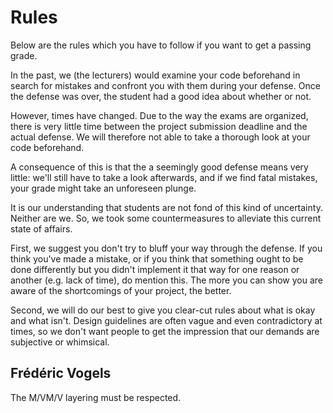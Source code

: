 # Rules

Below are the rules which you have to follow
if you want to get a passing grade.

In the past, we (the lecturers) would
examine your code beforehand in search
for mistakes and confront you with them
during your defense. Once the defense
was over, the student had a good idea
about whether or not.

However, times have changed. Due to
the way the exams are organized,
there is very little time between the project submission deadline
and the actual defense. We will therefore
not able to take a thorough look at
your code beforehand.

A consequence of this is that the a seemingly
good defense means very little: we'll still
have to take a look afterwards, and if we find
fatal mistakes, your grade might take an unforeseen
plunge. 

It is our understanding that students
are not fond of this kind of uncertainty.
Neither are we. So, we took some countermeasures to alleviate
this current state of affairs.

First, we suggest you don't try to bluff
your way through the defense. If you think
you've made a mistake, or if you think
that something ought to be done differently
but you didn't implement it that way
for one reason or another (e.g. lack of time),
do mention this. The more you can show
you are aware of the shortcomings
of your project, the better.

Second, we will do our best to give you clear-cut
rules about what is okay and what isn't.
Design guidelines are often vague
and even contradictory at times,
so we don't want people to get
the impression that our demands
are subjective or whimsical.


## Frédéric Vogels

The M/VM/V layering must be respected.
